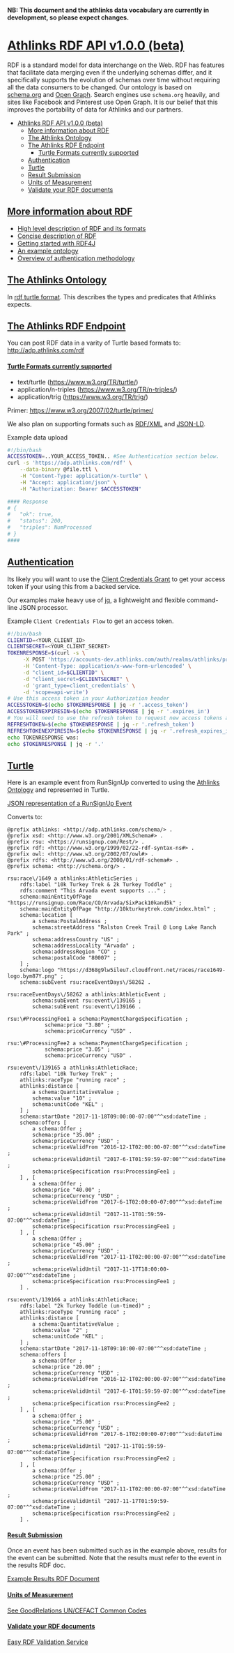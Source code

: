 **NB: This document and the athlinks data vocabulary are currently in development, so please expect changes.**

# [Athlinks RDF API v1.0.0 (beta)](#athlinks-rdf-api-v1.0.0-(beta))

RDF is a standard model for data interchange on the Web. RDF has features that facilitate data merging even if the underlying schemas differ, and it specifically supports the evolution of schemas over time without requiring all the data consumers to be changed.
Our ontology is based on [schema.org](http://schema.org/) and [Open Graph](http://ogp.me). 
Search engines use `schema.org` heavily, and sites like Facebook and Pinterest use Open Graph.
It is our belief that this improves the portability of data for Athlinks and our partners.

- [Athlinks RDF API v1.0.0 (beta)](#athlinks-rdf-api-v1.0.0-(beta))
    - [More information about RDF](#more-information-about-rdf)
    - [The Athlinks Ontology](#the-athlinks-ontology)
    - [The Athlinks RDF Endpoint](#the-athlinks-rdf-endpoint)
        - [Turtle Formats currently supported](#turtle-formats-currently-supported)
    - [Authentication](#authentication)
    - [Turtle](#turtle)
    - [Result Submission](#result-submission)
    - [Units of Measurement](#units-of-measurement)
    - [Validate your RDF documents](#validate-your-rdf-documents)

## [More information about RDF](#more-information-about-rdf)

- [High level description of RDF and its formats](https://en.wikipedia.org/wiki/Resource_Description_Framework) 
- [Concise description of RDF](http://blog.swirrl.com/articles/introduction-to-rdf/) 
- [Getting started with RDF4J](http://docs.rdf4j.org/rdf-tutorial/) 
- [An example ontology](http://schema.org) 
- [Overview of authentication methodology](http://openid.net/connect/) 

## [The Athlinks Ontology](#the-athlinks-ontology)

In [rdf turtle format](https://github.com/athlinks/rdf-ontology/blob/master/athlinks-schema.ttl).
This describes the types and predicates that Athlinks expects.

## [The Athlinks RDF Endpoint](#the-athlinks-rdf-endpoint)
You can post RDF data in a varity of Turtle based formats to:
http://adp.athlinks.com/rdf

#### [Turtle Formats currently supported](#turtle-formats-currently-supported)

 - text/turtle (https://www.w3.org/TR/turtle/)
 - application/n-triples (https://www.w3.org/TR/n-triples/)
 - application/trig (https://www.w3.org/TR/trig/)

Primer: https://www.w3.org/2007/02/turtle/primer/

We also plan on supporting formats such as [RDF/XML](https://www.w3.org/TR/rdf-syntax-grammar/) and [JSON-LD](https://www.w3.org/TR/json-ld/).

Example data upload
```bash
#!/bin/bash
ACCESSTOKEN=..YOUR_ACCESS_TOKEN.. #See Authentication section below.
curl -s 'https://adp.athlinks.com/rdf' \
	--data-binary @file.ttl \
	-H "Content-Type: application/x-turtle" \
 	-H "Accept: application/json" \
 	-H "Authorization: Bearer $ACCESSTOKEN"

#### Response
# {
#   "ok": true,
#   "status": 200,
#   "triples": NumProcessed
# }
####
```

## [Authentication](#authentication)
Its likely you will want to use the [Client Credentials Grant](https://tools.ietf.org/html/rfc6749#section-4.4) to get your 
access token if your using this from a backed service.

Our examples make heavy use of [jq](https://stedolan.github.io/jq/), a lightweight and flexible command-line JSON processor.

Example `Client Credentials Flow` to get an access token.
```bash
#!/bin/bash
CLIENTID=<YOUR_CLIENT_ID>
CLIENTSECRET=<YOUR_CLIENT_SECRET>
TOKENRESPONSE=$(curl -s \
     -X POST 'https://accounts-dev.athlinks.com/auth/realms/athlinks/protocol/openid-connect/token' \
	 -H 'Content-Type: application/x-www-form-urlencoded' \
	 -d "client_id=$CLIENTID" \
	 -d "client_secret=$CLIENTSECRET" \
	 -d 'grant_type=client_credentials' \
	 -d 'scope=api-write')
# Use this access token in your Authorization header
ACCESSTOKEN=$(echo $TOKENRESPONSE | jq -r '.access_token')	 
ACCESSTOKENEXPIRESIN=$(echo $TOKENRESPONSE | jq -r '.expires_in')
# You will need to use the refresh token to request new access tokens according to the token expiration
REFRESHTOKEN=$(echo $TOKENRESPONSE | jq -r '.refresh_token')
REFRESHTOKENEXPIRESIN=$(echo $TOKENRESPONSE | jq -r '.refresh_expires_in')
echo TOKENRESPONSE was:
echo $TOKENRESPONSE | jq -r '.'	 
```

## [Turtle](#turtle)

Here is an example event from RunSignUp converted to using the [Athlinks Ontology](https://github.com/athlinks/rdf-ontology/blob/master/athlinks-schema.ttl) and represented in Turtle.

[JSON representation of a RunSignUp Event](https://runsignup.com/Rest/race/1649/?format=json&future_events_only=T&race_headings=F&race_links=T&include_waiver=T&include_participant_caps=T&include_age_based_pricing=F&include_giveaway_details=F&include_questions=F&include_addons=T&include_membership_settings=T&include_corral_settings=F&include_donation_settings=T)

Converts to:

```ttl
@prefix athlinks: <http://adp.athlinks.com/schema/> .
@prefix xsd: <http://www.w3.org/2001/XMLSchema#> .
@prefix rsu: <https://runsignup.com/Rest/> .
@prefix rdf: <http://www.w3.org/1999/02/22-rdf-syntax-ns#> .
@prefix owl: <http://www.w3.org/2002/07/owl#> .
@prefix rdfs: <http://www.w3.org/2000/01/rdf-schema#> .
@prefix schema: <http://schema.org/> .

rsu:race\/1649 a athlinks:AthleticSeries ;
	rdfs:label "10k Turkey Trek & 2k Turkey Toddle" ;
	rdfs:comment "This Arvada event supports ..." ;
	schema:mainEntityOfPage "https://runsignup.com/Race/CO/Arvada/SixPack10kand5k" ;
	schema:mainEntityOfPage "http://10kturkeytrek.com/index.html" ;
	schema:location [
		a schema:PostalAddress ;
		schema:streetAddress "Ralston Creek Trail @ Long Lake Ranch Park" ;
		schema:addressCountry "US" ;
		schema:addressLocality "Arvada" ;
		schema:addressRegion "CO" ;
		schema:postalCode "80007" ;
	] ;
	schema:logo "https://d368g9lw5ileu7.cloudfront.net/races/race1649-logo.bym87Y.png" ;
	schema:subEvent rsu:raceEventDays\/58262 .

rsu:raceEventDays\/58262 a athlinks:AthleticEvent ;
		schema:subEvent rsu:event\/139165 ;
		schema:subEvent rsu:event\/139166 .

rsu:\#ProcessingFee1 a schema:PaymentChargeSpecification ;
			schema:price "3.80" ;
			schema:priceCurrency "USD" .

rsu:\#ProcessingFee2 a schema:PaymentChargeSpecification ;
			schema:price "3.05" ;
			schema:priceCurrency "USD" .

rsu:event\/139165 a athlinks:AthleticRace;
	rdfs:label "10k Turkey Trek" ;
	athlinks:raceType "running race" ;
	athlinks:distance [
		a schema:QuantitativeValue ;
		schema:value "10" ;
		schema:unitCode "KEL" ;
	] ;
	schema:startDate "2017-11-18T09:00:00-07:00"^^xsd:dateTime ;
	schema:offers [
		a schema:Offer ;
		schema:price "35.00" ;
		schema:priceCurrency "USD" ;
		schema:priceValidFrom "2016-12-1T02:00:00-07:00"^^xsd:dateTime ;
		schema:priceValidUntil "2017-6-1T01:59:59-07:00"^^xsd:dateTime ;
		schema:priceSpecification rsu:ProcessingFee1 ;
	] , [
		a schema:Offer ;
		schema:price "40.00" ;
		schema:priceCurrency "USD" ;
		schema:priceValidFrom "2017-6-1T02:00:00-07:00"^^xsd:dateTime ;
		schema:priceValidUntil "2017-11-1T01:59:59-07:00"^^xsd:dateTime ;
		schema:priceSpecification rsu:ProcessingFee1 ;
	] , [
		a schema:Offer ;
		schema:price "45.00" ;
		schema:priceCurrency "USD" ;
		schema:priceValidFrom "2017-11-1T02:00:00-07:00"^^xsd:dateTime ;
		schema:priceValidUntil "2017-11-17T18:00:00-07:00"^^xsd:dateTime ;
		schema:priceSpecification rsu:ProcessingFee1 ;
	] .

rsu:event\/139166 a athlinks:AthleticRace;
	rdfs:label "2k Turkey Toddle (un-timed)" ;
	athlinks:raceType "running race" ;
	athlinks:distance [
		a schema:QuantitativeValue ;
		schema:value "2" ;
		schema:unitCode "KEL" ;
	] ;
	schema:startDate "2017-11-18T09:10:00-07:00"^^xsd:dateTime ;
	schema:offers [
		a schema:Offer ;
		schema:price "20.00" ;
		schema:priceCurrency "USD" ;
		schema:priceValidFrom "2016-12-1T02:00:00-07:00"^^xsd:dateTime ;
		schema:priceValidUntil "2017-6-1T01:59:59-07:00"^^xsd:dateTime ;
		schema:priceSpecification rsu:ProcessingFee2 ;
	] , [
		a schema:Offer ;
		schema:price "25.00" ;
		schema:priceCurrency "USD" ;
		schema:priceValidFrom "2017-6-1T02:00:00-07:00"^^xsd:dateTime ;
		schema:priceValidUntil "2017-11-1T01:59:59-07:00"^^xsd:dateTime ;
		schema:priceSpecification rsu:ProcessingFee2 ;
	] , [
		a schema:Offer ;
		schema:price "25.00" ;
		schema:priceCurrency "USD" ;
		schema:priceValidFrom "2017-11-1T02:00:00-07:00"^^xsd:dateTime ;
		schema:priceValidUntil "2017-11-17T01:59:59-07:00"^^xsd:dateTime ;
		schema:priceSpecification rsu:ProcessingFee2 ;
	] .
```

#### [Result Submission](#result-submission)

Once an event has been submitted such as in the example above, results for the event can be submitted. Note that the results must refer to the event in the results RDF doc.

[Example Results RDF Document](https://github.com/athlinks/rdf-ontology/blob/master/examples/results.example.ttl)

#### [Units of Measurement](#units-of-measurement)

[See GoodRelations UN/CEFACT Common Codes](http://wiki.goodrelations-vocabulary.org/Documentation/UN/CEFACT_Common_Codes)

#### [Validate your RDF documents](#validate-your-rdf-documents)

[Easy RDF Validation Service](http://www.easyrdf.org/converter)
